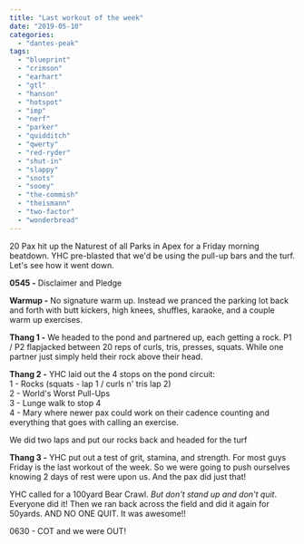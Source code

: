 ```yaml
---
title: "Last workout of the week"
date: "2019-05-10"
categories: 
  - "dantes-peak"
tags: 
  - "blueprint"
  - "crimson"
  - "earhart"
  - "gtl"
  - "hanson"
  - "hotspot"
  - "imp"
  - "nerf"
  - "parker"
  - "quidditch"
  - "qwerty"
  - "red-ryder"
  - "shut-in"
  - "slappy"
  - "snots"
  - "sooey"
  - "the-commish"
  - "theismann"
  - "two-factor"
  - "wonderbread"
---
```


20 Pax hit up the Naturest of all Parks in Apex for a Friday morning beatdown. YHC pre-blasted that we'd be using the pull-up bars and the turf. Let's see how it went down.

**0545 -** Disclaimer and Pledge

**Warmup -** No signature warm up. Instead we pranced the parking lot back and forth with butt kickers, high knees, shuffles, karaoke, and a couple warm up exercises.

**Thang 1 -** We headed to the pond and partnered up, each getting a rock. P1 / P2 flapjacked between 20 reps of curls, tris, presses, squats. While one partner just simply held their rock above their head.

**Thang 2 -** YHC laid out the 4 stops on the pond circuit:  
1 - Rocks (squats - lap 1 / curls n' tris lap 2)  
2 - World's Worst Pull-Ups  
3 - Lunge walk to stop 4  
4 - Mary where newer pax could work on their cadence counting and everything that goes with calling an exercise.  
  
We did two laps and put our rocks back and headed for the turf

**Thang 3 -** YHC put out a test of grit, stamina, and strength. For most guys Friday is the last workout of the week. So we were going to push ourselves knowing 2 days of rest were upon us. And the pax did just that!

YHC called for a 100yard Bear Crawl. _But don't stand up and don't quit_. Everyone did it! Then we ran back across the field and did it again for 50yards. AND NO ONE QUIT. It was awesome!!

0630 - COT and we were OUT!
